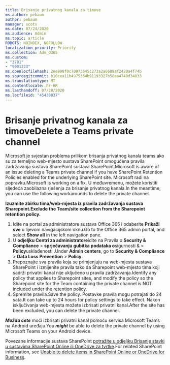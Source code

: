```yaml
---
title: Brisanje privatnog kanala za timove
ms.author: pebaum
author: pebaum
manager: scotv
ms.date: 07/24/2020
ms.audience: Admin
ms.topic: article
ROBOTS: NOINDEX, NOFOLLOW
localization_priority: Priority
ms.collection: Adm_O365
ms.custom:
- "3781"
- "9001223"
ms.openlocfilehash: 2ee998f0c70973645c273a2a6609af2420a4f74b
ms.sourcegitcommit: b10cea11b4975354b91193327b58aa4740d34833
ms.translationtype: MT
ms.contentlocale: hr-HR
ms.lasthandoff: 07/28/2020
ms.locfileid: "45438837"
---
```

# <a name="delete-a-teams-private-channel"></a><span data-ttu-id="b8788-102">Brisanje privatnog kanala za timove</span><span class="sxs-lookup"><span data-stu-id="b8788-102">Delete a Teams private channel</span></span>

<span data-ttu-id="b8788-103">Microsoft je svjestan problema prilikom brisanja privatnog kanala teams ako su za temeljno web-mjesto sustava SharePoint omogućena pravila zadržavanja sustava SharePoint sustava SharePoint.</span><span class="sxs-lookup"><span data-stu-id="b8788-103">Microsoft is aware of an issue deleting a Teams private channel if you have SharePoint Retention Policies enabled for the underlying SharePoint site.</span></span> <span data-ttu-id="b8788-104">Microsoft radi na popravku.</span><span class="sxs-lookup"><span data-stu-id="b8788-104">Microsoft is working on a fix.</span></span> <span data-ttu-id="b8788-105">U međuvremenu, možete koristiti sljedeća zaobilazna rješenja za brisanje privatnog kanala.</span><span class="sxs-lookup"><span data-stu-id="b8788-105">In the meantime, you can use the following workarounds to delete the private channel.</span></span>

<span data-ttu-id="b8788-106">**Izuzmite zbirku tima/web-mjesta iz pravila zadržavanja sustava Sharepoint.**</span><span class="sxs-lookup"><span data-stu-id="b8788-106">**Exclude the Team/site collection from the Sharepoint retention policy.**</span></span>

1. <span data-ttu-id="b8788-107">Idite na portal za administratore sustava Office 365 i odaberite **Prikaži sve** u lijevom navigacijskom oknu.</span><span class="sxs-lookup"><span data-stu-id="b8788-107">Go to the Office 365 admin portal, and select **Show all** in the left navigation pane.</span></span>
2. <span data-ttu-id="b8788-108">U **odjeljku Centri za administratore**idite na Pravila o **Security & Compliance**  >  **sprječavanju gubitka podataka o**sigurnosti &  >  **Policy**usklađenosti .</span><span class="sxs-lookup"><span data-stu-id="b8788-108">Under **Admin centers**, go to **Security & Compliance** > **Data Loss Prevention** > **Policy**.</span></span>
3. <span data-ttu-id="b8788-109">Prepoznajte sva pravila koja se primjenjuju na web-mjesta sustava SharePoint i izmijenite pravila tako da Sharepoint web-mjesto tima koji sadrži privatni kanal nije uključeno u pravila zadržavanja.</span><span class="sxs-lookup"><span data-stu-id="b8788-109">Identify any policy that applies to Sharepoint sites, and modify the policy so the Sharepoint site for the Team containing the private channel is NOT included under the retention policy.</span></span>
4. <span data-ttu-id="b8788-110">Spremite pravila.</span><span class="sxs-lookup"><span data-stu-id="b8788-110">Save the policy.</span></span>
    <span data-ttu-id="b8788-111">Postavke pravila mogu potrajati do 24 sata.</span><span class="sxs-lookup"><span data-stu-id="b8788-111">It can take up to 24 hours for policy settings to take effect.</span></span>
    <span data-ttu-id="b8788-112">Nakon isključivanja web-mjesta možete izbrisati privatni kanal.</span><span class="sxs-lookup"><span data-stu-id="b8788-112">After the site has been excluded, you can delete the private channel.</span></span>  
    
<span data-ttu-id="b8788-113">***Možda ćete*** moći izbrisati privatni kanal pomoću servisa Microsoft Teams na Android uređaju.</span><span class="sxs-lookup"><span data-stu-id="b8788-113">You  ***might*** be able to delete the private channel by using Microsoft Teams on your Android device.</span></span> 

<span data-ttu-id="b8788-114">Povezane informacije sustava SharePoint [potražite u odjeljku Brisanje stavki u sustavima SharePoint Online ili OneDrive za tvrtke](https://docs.microsoft.com/alchemyinsights/retention-policy-ediscovery-hold).</span><span class="sxs-lookup"><span data-stu-id="b8788-114">For related SharePoint information, see [Unable to delete items in SharePoint Online or OneDrive for Business](https://docs.microsoft.com/alchemyinsights/retention-policy-ediscovery-hold).</span></span>